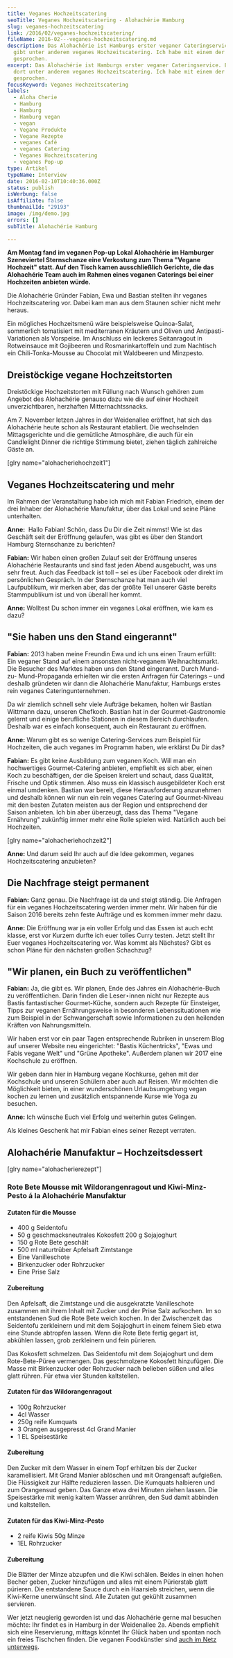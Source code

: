 ```yaml
---
title: Veganes Hochzeitscatering
seoTitle: Veganes Hochzeitscatering - Alohachérie Hamburg
slug: veganes-hochzeitscatering
link: /2016/02/veganes-hochzeitscatering/
fileName: 2016-02---veganes-hochzeitscatering.md
description: Das Alohachérie ist Hamburgs erster veganer Cateringservice. Es
  gibt unter anderem veganes Hochzeitscatering. Ich habe mit einem der Gründer
  gesprochen.
excerpt: Das Alohachérie ist Hamburgs erster veganer Cateringservice. Es gibt
  dort unter anderem veganes Hochzeitscatering. Ich habe mit einem der Gründer
  gesprochen.
focusKeyword: Veganes Hochzeitscatering
labels:
  - Aloha Cherie
  - Hamburg
  - Hamburg
  - Hamburg vegan
  - vegan
  - Vegane Produkte
  - Vegane Rezepte
  - veganes Café
  - veganes Catering
  - Veganes Hochzeitscatering
  - veganes Pop-up
type: Artikel
typeName: Interview
date: 2016-02-10T10:40:36.000Z
status: publish
isWerbung: false
isAffiliate: false
thumbnailId: "29193"
image: /img/demo.jpg
errors: []
subTitle: Alohachérie Hamburg
  
---
```


**Am Montag fand im veganen Pop-up Lokal Alohachérie im Hamburger Szeneviertel
Sternschanze eine Verkostung zum Thema "Vegane Hochzeit" statt. Auf den Tisch
kamen ausschließlich Gerichte, die das Alohachérie Team auch im Rahmen eines
veganen Caterings bei einer Hochzeiten anbieten würde.**

Die Alohachérie Gründer Fabian, Ewa und Bastian stellten ihr veganes
Hochzeitscatering vor. Dabei kam man aus dem Staunen schier nicht mehr heraus.

Ein mögliches Hochzeitsmenü wäre beispielsweise Quinoa-Salat, sommerlich
tomatisiert mit mediterranen Kräutern und Oliven und Antipasti-Variationen als
Vorspeise. Im Anschluss ein leckeres Seitanragout in Rotweinsauce mit Gojibeeren
und Rosmarinkartoffeln und zum Nachtisch ein Chili-Tonka-Mousse au Chocolat mit
Waldbeeren und Minzpesto.

## Dreistöckige vegane Hochzeitstorten

Dreistöckige Hochzeitstorten mit Füllung nach Wunsch gehören zum Angebot des
Alohachérie genauso dazu wie die auf einer Hochzeit unverzichtbaren, herzhaften
Mitternachtssnacks.

Am 7. November letzen Jahres in der Weidenallee eröffnet, hat sich das
Alohachérie heute schon als Restaurant etabliert. Die wechselnden
Mittagsgerichte und die gemütliche Atmosphäre, die auch für ein Candlelight
Dinner die richtige Stimmung bietet, ziehen täglich zahlreiche Gäste an.

[glry name="alohacheriehochzeit1"]

## Veganes Hochzeitscatering und mehr

Im Rahmen der Veranstaltung habe ich mich mit Fabian Friedrich, einem der drei
Inhaber der Alohachérie Manufaktur, über das Lokal und seine Pläne unterhalten.

**Anne:**  Hallo Fabian! Schön, dass Du Dir die Zeit nimmst! Wie ist das
Geschäft seit der Eröffnung gelaufen, was gibt es über den Standort Hamburg
Sternschanze zu berichten?

**Fabian:** Wir haben einen großen Zulauf seit der Eröffnung unseres Alohachérie
Restaurants und sind fast jeden Abend ausgebucht, was uns sehr freut. Auch das
Feedback ist toll – sei es über Facebook oder direkt im persönlichen Gespräch.
In der Sternschanze hat man auch viel Laufpublikum, wir merken aber, das der
größte Teil unserer Gäste bereits Stammpublikum ist und von überall her kommt.

**Anne:** Wolltest Du schon immer ein veganes Lokal eröffnen, wie kam es dazu?

## "Sie haben uns den Stand eingerannt"

**Fabian:** 2013 haben meine Freundin Ewa und ich uns einen Traum erfüllt: Ein
veganer Stand auf einem ansonsten nicht-veganem Weihnachtsmarkt. Die Besucher
des Marktes haben uns den Stand eingerannt. Durch Mund-zu- Mund-Propaganda
erhielten wir die ersten Anfragen für Caterings – und deshalb gründeten wir dann
die Alohachérie Manufaktur, Hamburgs erstes rein veganes Cateringunternehmen.

Da wir ziemlich schnell sehr viele Aufträge bekamen, holten wir Bastian Wittmann
dazu, unseren Chefkoch. Bastian hat in der Gourmet-Gastronomie gelernt und
einige berufliche Stationen in diesem Bereich durchlaufen. Deshalb war es
einfach konsequent, auch ein Restaurant zu eröffnen.

**Anne:** Warum gibt es so wenige Catering-Services zum Beispiel für Hochzeiten,
die auch veganes im Programm haben, wie erklärst Du Dir das?

**Fabian:** Es gibt keine Ausbildung zum veganen Koch. Will man ein hochwertiges
Gourmet-Catering anbieten, empfiehlt es sich aber, einen Koch zu beschäftigen,
der die Speisen kreiert und schaut, dass Qualität, Frische und Optik stimmen.
Also muss ein klassisch ausgebildeter Koch erst einmal umdenken. Bastian war
bereit, diese Herausforderung anzunehmen und deshalb können wir nun ein rein
veganes Catering auf Gourmet-Niveau mit den besten Zutaten meisten aus der
Region und entsprechend der Saison anbieten. Ich bin aber überzeugt, dass das
Thema "Vegane Ernährung" zukünftig immer mehr eine Rolle spielen wird. Natürlich
auch bei Hochzeiten.

[glry name="alohacheriehochzeit2"]

**Anne:** Und darum seid Ihr auch auf die Idee gekommen, veganes
Hochzeitscatering anzubieten?

## Die Nachfrage steigt permanent

**Fabian:** Ganz genau. Die Nachfrage ist da und steigt ständig. Die Anfragen
für ein veganes Hochzeitscatering werden immer mehr. Wir haben für die Saison
2016 bereits zehn feste Aufträge und es kommen immer mehr dazu.

**Anne:** Die Eröffnung war ja ein voller Erfolg und das Essen ist auch echt
klasse, erst vor Kurzem durfte ich euer tolles Curry testen. Jetzt stellt Ihr
Euer veganes Hochzeitscatering vor. Was kommt als Nächstes? Gibt es schon Pläne
für den nächsten großen Schachzug?

## "Wir planen, ein Buch zu veröffentlichen"

**Fabian:** Ja, die gibt es. Wir planen, Ende des Jahres ein Alohachérie-Buch zu
veröffentlichen. Darin finden die Leser⋆innen nicht nur Rezepte aus Bastis
fantastischer Gourmet-Küche, sondern auch Rezepte für Einsteiger, Tipps zur
veganen Ernährungsweise in besonderen Lebenssituationen wie zum Beispiel in der
Schwangerschaft sowie Informationen zu den heilenden Kräften von
Nahrungsmitteln.

Wir haben erst vor ein paar Tagen entsprechende Rubriken in unserem Blog auf
unserer Website neu eingerichtet: "Bastis Küchentricks", "Ewas und Fabis vegane
Welt" und "Grüne Apotheke". Außerdem planen wir 2017 eine Kochschule zu
eröffnen.

Wir geben dann hier in Hamburg vegane Kochkurse, gehen mit der Kochschule und
unseren Schülern aber auch auf Reisen. Wir möchten die Möglichkeit bieten, in
einer wunderschönen Urlaubsumgebung vegan kochen zu lernen und zusätzlich
entspannende Kurse wie Yoga zu besuchen.

**Anne:** Ich wünsche Euch viel Erfolg und weiterhin gutes Gelingen.

Als kleines Geschenk hat mir Fabian eines seiner Rezept verraten.

## Alohachérie Manufaktur – Hochzeitsdessert

[glry name="alohacherierezept"]

### Rote Bete Mousse mit Wildorangenragout und Kiwi-Minz-Pesto á la Alohachérie Manufaktur

#### Zutaten für die Mousse

- 400 g Seidentofu
- 50 g geschmacksneutrales Kokosfett 200 g Sojajoghurt
- 150 g Rote Bete geschält
- 500 ml naturtrüber Apfelsaft Zimtstange
- Eine Vanilleschote
- Birkenzucker oder Rohrzucker
- Eine Prise Salz

#### Zubereitung

Den Apfelsaft, die Zimtstange und die ausgekratzte Vanilleschote zusammen mit
ihrem Inhalt mit Zucker und der Prise Salz aufkochen. Im so entstandenen Sud die
Rote Bete weich kochen. In der Zwischenzeit das Seidentofu zerkleinern und mit
dem Sojajoghurt in einem feinem Sieb etwa eine Stunde abtropfen lassen. Wenn die
Rote Bete fertig gegart ist, abkühlen lassen, grob zerkleinern und fein
pürieren.

Das Kokosfett schmelzen. Das Seidentofu mit dem Sojajoghurt und dem
Rote-Bete-Püree vermengen. Das geschmolzene Kokosfett hinzufügen. Die Masse mit
Birkenzucker oder Rohrzucker nach belieben süßen und alles glatt rühren. Für
etwa vier Stunden kaltstellen.

#### Zutaten für das Wildorangenragout

- 100g Rohrzucker
- 4cl Wasser
- 250g reife Kumquats
- 3 Orangen ausgepresst 4cl Grand Manier
- 1 EL Speisestärke

#### Zubereitung

Den Zucker mit dem Wasser in einem Topf erhitzen bis der Zucker karamellisiert.
Mit Grand Manier ablöschen und mit Orangensaft aufgießen. Die Flüssigkeit zur
Hälfte reduzieren lassen. Die Kumquats halbieren und zum Orangensud geben. Das
Ganze etwa drei Minuten ziehen lassen. Die Speisestärke mit wenig kaltem Wasser
anrühren, den Sud damit abbinden und kaltstellen.

#### Zutaten für das Kiwi-Minz-Pesto

- 2 reife Kiwis 50g Minze
- 1EL Rohrzucker

#### Zubereitung

Die Blätter der Minze abzupfen und die Kiwi schälen. Beides in einen hohen
Becher geben, Zucker hinzufügen und alles mit einem Pürierstab glatt pürieren.
Die entstandene Sauce durch ein Haarsieb streichen, wenn die Kiwi-Kerne
unerwünscht sind. Alle Zutaten gut gekühlt zusammen servieren.

Wer jetzt neugierig geworden ist und das Alohachérie gerne mal besuchen möchte:
Ihr findet es in Hamburg in der Weidenallee 2a. Abends empfiehlt sich eine
Reservierung, mittags könntet Ihr Glück haben und spontan noch ein freies
Tischchen finden. Die veganen Foodkünstler sind
[auch im Netz unterwegs](https://www.alohacherie.de/).

  
